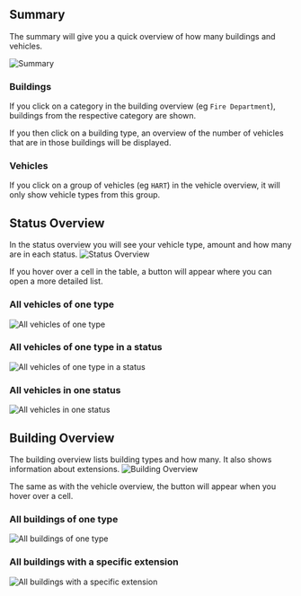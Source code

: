 ## Summary

The summary will give you a quick overview of how many buildings and vehicles.

![Summary](summary.png)

### Buildings

If you click on a category in the building overview (eg `Fire Department`), buildings from the respective category are shown.

If you then click on a building type, an overview of the number of vehicles that are in those buildings will be displayed.

### Vehicles

If you click on a group of vehicles (eg `HART`) in the vehicle overview, it will only show vehicle types from this group.

## Status Overview

In the status overview you will see your vehicle type, amount and how many are in each status.
![Status Overview](status_table.png)

If you hover over a cell in the table, a button will appear where you can open a more detailed list.

### All vehicles of one type
![All vehicles of one type](vehiclelist.png)

### All vehicles of one type in a status
![All vehicles of one type in a status](vehiclelist_status.png)

### All vehicles in one status
![All vehicles in one status](vehiclelist_status_all.png)

## Building Overview

The building overview lists building types and how many. It also shows information about extensions.
![Building Overview](buildinglist.png)

The same as with the vehicle overview, the button will appear when you hover over a cell.

### All buildings of one type
![All buildings of one type](buildinglist_type.png)

### All buildings with a specific extension
![All buildings with a specific extension](buildinglist_extension.png)

